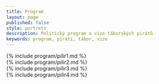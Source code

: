 ```yaml
---
title: Program
layout: page
published: false
style: portrets
description: Politický program a vize táborských pirátů
keywords: program, piráti, tábor, vize
---
```


<div class="row small-up-1 medium-up-2">
  <div class="column">
    {% include program/pilir1.md %}
  </div>

  <div class="column">
    {% include program/pilir2.md %}
  </div>

  <div class="column">
    {% include program/pilir3.md %}
  </div>

  <div class="column">
    {% include program/pilir4.md %}
  </div>
</div>
